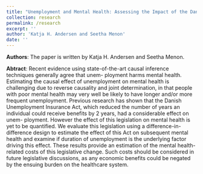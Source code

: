 ```yaml
---
title: "Unemployment and Mental Health: Assessing the Impact of the Danish Unemployment Insurance Act"
collection: research
permalink: /research
excerpt: ''
author: 'Katja H. Andersen and Seetha Menon'
date: ''
---
```


**Authors**: 
The paper is written by Katja H. Andersen and Seetha Menon.

**Abtract**:
Recent evidence using state-of-the-art causal inference techniques generally agree that unem-
ployment harms mental health. Estimating the causal effect of unemployment on mental health
is challenging due to reverse causality and joint determination, in that people with poor mental
health may very well be likely to have longer and/or more frequent unemployment. Previous
research has shown that the Danish Unemployment Insurance Act, which reduced the number
of years an individual could receive benefits by 2 years, had a considerable effect on unem-
ployment. However the effect of this legislation on mental health is yet to be quantified. We
evaluate this legislation using a difference-in-difference design to estimate the effect of this Act
on subsequent mental health and examine if duration of unemployment is the underlying factor
driving this effect. These results provide an estimation of the mental health-related costs of
this legislative change. Such costs should be considered in future legislative discussions, as any
economic benefits could be negated by the ensuing burden on the healthcare system.
```
